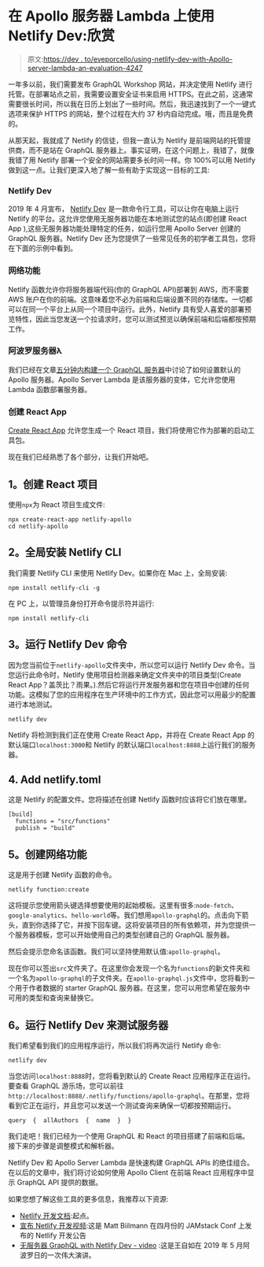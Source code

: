 # 在 Apollo 服务器 Lambda 上使用 Netlify Dev:欣赏

> 原文:[https://dev . to/eveporcello/using-netlify-dev-with-Apollo-server-lambda-an-evaluation-4247](https://dev.to/eveporcello/using-netlify-dev-with-apollo-server-lambda-an-appreciation-4247)

一年多以前，我们需要发布 GraphQL Workshop 网站，并决定使用 Netlify 进行托管。在部署站点之前，我需要设置安全证书来启用 HTTPS。在此之前，这通常需要很长时间，所以我在日历上划出了一些时间。然后，我迅速找到了一个一键式选项来保护 HTTPS 的网站，整个过程在大约 37 秒内自动完成。哦，而且是免费的。

从那天起，我就成了 Netlify 的信徒，但我一直认为 Netlify 是前端网站的托管提供商，而不是站在 GraphQL 服务器上。事实证明，在这个问题上，我错了，就像我错了用 Netlify 部署一个安全的网站需要多长时间一样。你 100%可以用 Netlify 做到这一点。让我们更深入地了解一些有助于实现这一目标的工具:

### [](#netlify-dev)Netlify Dev

2019 年 4 月宣布， [Netlify Dev](https://www.netlify.com/products/dev/) 是一款命令行工具，可以让你在电脑上运行 Netlify 的平台。这允许您使用无服务器功能在本地测试您的站点(即创建 React App ),这些无服务器功能处理特定的任务，如运行您用 Apollo Server 创建的 GraphQL 服务器。Netlify Dev 还为您提供了一些常见任务的初学者工具包，您将在下面的示例中看到。

### [](#netlify-functions)网络功能

Netlify 函数允许你将服务器端代码(你的 GraphQL API)部署到 AWS，而不需要 AWS 账户在你的前端。这意味着您不必为前端和后端设置不同的存储库。一切都可以在同一个平台上从同一个项目中运行。此外，Netlify 具有受人喜爱的部署预览特性，因此当您发送一个拉请求时，您可以测试预览以确保前端和后端都按预期工作。

### [](#apollo-server-lambda)阿波罗服务器λ

我们已经在文章[五分钟内构建一个 GraphQL 服务器](https://moonhighway.com/building-a-graphql-server-in-five-minutes)中讨论了如何设置默认的 Apollo 服务器。Apollo Server Lambda 是该服务器的变体，它允许您使用 Lambda 函数部署服务器。

### [](#create-react-app)创建 React App

[Create React App](https://facebook.github.io/create-react-app/) 允许您生成一个 React 项目，我们将使用它作为部署的启动工具包。

现在我们已经熟悉了各个部分，让我们开始吧。

## [](#1-create-a-react-project)1。创建 React 项目

使用`npx`为 React 项目生成文件:

```
npx create-react-app netlify-apollo
cd netlify-apollo 
```

## [](#2-install-netlify-cli-globally)2。全局安装 Netlify CLI

我们需要 Netlify CLI 来使用 Netlify Dev。如果你在 Mac 上，全局安装:

```
npm install netlify-cli -g 
```

在 PC 上，以管理员身份打开命令提示符并运行:

```
npm install netlify-cli 
```

## [](#3-run-the-netlify-dev-command)3。运行 Netlify Dev 命令

因为您当前位于`netlify-apollo`文件夹中，所以您可以运行 Netlify Dev 命令。当您运行此命令时，Netlify 使用项目检测器来确定文件夹中的项目类型(Create React App？盖茨比？雨果。).然后它将运行开发服务器和您在项目中创建的任何功能。这模拟了您的应用程序在生产环境中的工作方式，因此您可以用最少的配置进行本地测试。

```
netlify dev 
```

Netlify 将检测到我们正在使用 Create React App，并将在 Create React App 的默认端口`localhost:3000`和 Netlify 的默认端口`localhost:8888`上运行我们的服务器。

## [](#4-add-netlifytoml)4\. Add netlify.toml

这是 Netlify 的配置文件。您将描述在创建 Netlify 函数时应该将它们放在哪里。

```
[build]
  functions = "src/functions" 
  publish = "build" 
```

## [](#5-create-the-netlify-function)5。创建网络功能

这是用于创建 Netlify 函数的命令。

```
netlify function:create 
```

这将提示您使用箭头键选择想要使用的起始模板。这里有很多:`node-fetch`、`google-analytics`、`hello-world`等。我们想用`apollo-graphql`的。点击向下箭头，直到你选择了它，并按下回车键。这将安装项目的所有依赖项，并为您提供一个服务器模板，您可以开始使用自己的类型创建自己的 GraphQL 服务器。

然后会提示您命名该函数。我们可以坚持使用默认值:`apollo-graphql`。

现在你可以签出`src`文件夹了。在这里你会发现一个名为`functions`的新文件夹和一个名为`apollo-graphql`的子文件夹。在`apollo-graphql.js`文件中，您将看到一个用于作者数据的 starter GraphQL 服务器。在这里，您可以用您希望在服务中可用的类型和查询来替换它。

## [](#6-run-netlify-dev-to-test-the-server)6。运行 Netlify Dev 来测试服务器

我们希望看到我们的应用程序运行，所以我们将再次运行 Netlify 命令:

```
netlify dev 
```

当您访问`localhost:8888`时，您将看到默认的 Create React 应用程序正在运行。要查看 GraphQL 游乐场，您可以前往`http://localhost:8888/.netlify/functions/apollo-graphql`。在那里，您将看到它正在运行，并且您可以发送一个测试查询来确保一切都按预期运行。

```
query  {  allAuthors  {  name  }  } 
```

我们走吧！我们已经为一个使用 GraphQL 和 React 的项目搭建了前端和后端。接下来的步骤是调整模式和解析器。

Netlify Dev 和 Apollo Server Lambda 是快速构建 GraphQL APIs 的绝佳组合。在以后的文章中，我们将讨论如何使用 Apollo Client 在前端 React 应用程序中显示 GraphQL API 提供的数据。

如果您想了解这些工具的更多信息，我推荐以下资源:

*   [Netlify 开发文档](https://www.netlify.com/docs/cli/#netlify-dev-beta):起点。
*   [宣布 Netlify 开发视频](https://www.youtube.com/watch?v=RL_gtVZ_79Q):这是 Matt Biilmann 在四月份的 JAMstack Conf 上发布的 Netlify 开发公告
*   [无服务器 GraphQL with Netlify Dev - video](https://www.youtube.com/watch?v=rCYOpTQReD4) :这是王自如在 2019 年 5 月阿波罗日的一次伟大演讲。